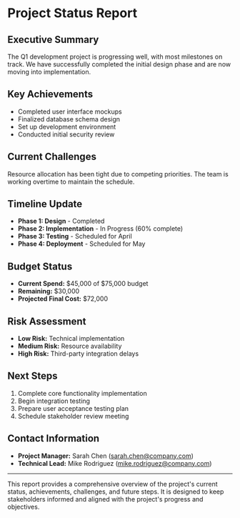 # Project Status Report

## Executive Summary
The Q1 development project is progressing well, with most milestones on track. We have successfully completed the initial design phase and are now moving into implementation.

## Key Achievements
- Completed user interface mockups
- Finalized database schema design
- Set up development environment
- Conducted initial security review

## Current Challenges
Resource allocation has been tight due to competing priorities. The team is working overtime to maintain the schedule.

## Timeline Update
- **Phase 1: Design** - Completed
- **Phase 2: Implementation** - In Progress (60% complete)
- **Phase 3: Testing** - Scheduled for April
- **Phase 4: Deployment** - Scheduled for May

## Budget Status
- **Current Spend:** $45,000 of $75,000 budget
- **Remaining:** $30,000
- **Projected Final Cost:** $72,000

## Risk Assessment
- **Low Risk:** Technical implementation
- **Medium Risk:** Resource availability
- **High Risk:** Third-party integration delays

## Next Steps
1. Complete core functionality implementation
2. Begin integration testing
3. Prepare user acceptance testing plan
4. Schedule stakeholder review meeting

## Contact Information
- **Project Manager:** Sarah Chen ([sarah.chen@company.com](mailto:sarah.chen@company.com))
- **Technical Lead:** Mike Rodriguez ([mike.rodriguez@company.com](mailto:mike.rodriguez@company.com))

---

This report provides a comprehensive overview of the project's current status, achievements, challenges, and future steps. It is designed to keep stakeholders informed and aligned with the project's progress and objectives.